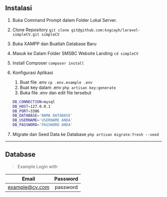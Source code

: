 <!-- INSTALASI -->

## Instalasi

1. Buka Command Prompt dalam Folder Lokal Server.
2. Clone Repository `git clone git@github.com:kxgcayh/laravel-simpleCV.git simpleCV`
3. Buka XAMPP dan Buatlah Database Baru
4. Masuk ke Dalam Folder SMSBC Website Landing `cd simpleCV`
5. Install Composer `composer install`
6. Konfigurasi Aplikasi
    1. Buat file .env `cp .env.example .env`
    2. Buat key dalam .env `php artisan key:generate`
    3. Buka file .env dan edit file tersebut
    ```sh
    DB_CONNECTION=mysql
    DB_HOST=127.0.0.1
    DB_PORT=3306
    DB_DATABASE='NAMA DATABASE'
    DB_USERNAME='USERNAME ANDA'
    DB_PASSWORD='PASSWORD ANDA'
    ```

8. Migrate dan Seed Data ke Database `php artisan migrate:fresh --seed`

---

## Database
> Example Login with

|       Email       | Password |
| :---------------: | :------: |
| example@cv.com    | password |
